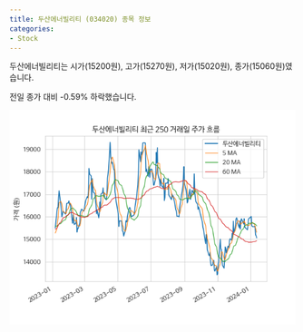 ```yaml
---
title: 두산에너빌리티 (034020) 종목 정보
categories:
- Stock
---
```


두산에너빌리티는 시가(15200원), 고가(15270원), 저가(15020원), 종가(15060원)였습니다.

전일 종가 대비 -0.59% 하락했습니다.

<!-- more -->

![034020](/assets/images/stock/034020.png)